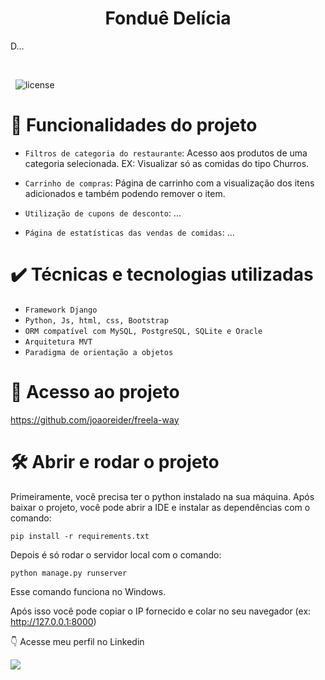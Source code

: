 <h1 align="center"> Fonduê Delícia </h1>

<p style='text-align: justify;'> 
D...
</p>


<br>

&nbsp;
![license](https://img.shields.io/badge/license-MIT-green)

# :hammer: Funcionalidades do projeto

- `Filtros de categoria do restaurante`: Acesso aos produtos de uma categoria selecionada. EX: Visualizar só as comidas do tipo Churros.
&nbsp;

- `Carrinho de compras`: Página de carrinho com a visualização dos itens adicionados e também podendo remover o item.
&nbsp;

- `Utilização de cupons de desconto`: ...
&nbsp;

- `Página de estatísticas das vendas de comidas`: ...
&nbsp;




# ✔️ Técnicas e tecnologias utilizadas

- ``Framework Django``
- ``Python, Js, html, css, Bootstrap``
- ``ORM compatível com MySQL, PostgreSQL, SQLite e Oracle``
- ``Arquitetura MVT``
- ``Paradigma de orientação a objetos``



# 📁 Acesso ao projeto

https://github.com/joaoreider/freela-way

# 🛠️ Abrir e rodar o projeto

Primeiramente, você precisa ter o python instalado na sua máquina.
Após baixar o projeto, você pode abrir a IDE e instalar as dependências com o comando: 
```
pip install -r requirements.txt  
```
Depois é só rodar o servidor local com o comando:
```
python manage.py runserver
```
Esse comando funciona no Windows.

Após isso você pode copiar o IP fornecido e colar no seu navegador (ex: http://127.0.0.1:8000)


:point_down: Acesse meu perfil no Linkedin 
<div> 
 <a href="https://www.linkedin.com/in/jo%C3%A3o-paulo-2345b3170/" target="_blank"><img src="https://img.shields.io/badge/LinkedIn-0077B5?style=for-the-badge&logo=linkedin&logoColor=white"></a>

</div>